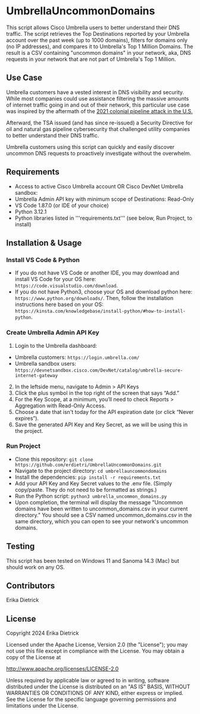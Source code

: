 # UmbrellaUncommonDomains
This script allows Cisco Umbrella users to better understand their DNS traffic. The script retrieves the Top Destinations reported by your Umbrella account over the past week (up to 1000 domains), filters for domains only (no IP addresses), and compares it to Umbrella's Top 1 Million Domains. The result is a CSV containing "uncommon domains" in your network, aka, DNS requests in your network that are not part of Umbrella's Top 1 Million. 

## Use Case
Umbrella customers have a vested interest in DNS visibility and security. While most companies could use assistance filtering the massive amounts of internet traffic going in and out of their network, this particular use case was inspired by the aftermath of the <a href="https://www.bbc.com/news/technology-57063636">2021 colonial pipeline attack in the U.S.</a>

Afterward, the TSA issued (and has since re-issued) a Security Directive for oil and natural gas pipeline cybersecurity that challenged utility companies to better understand their DNS traffic.

Umbrella customers using this script can quickly and easily discover uncommon DNS requests to proactively investigate without the overwhelm.

## Requirements
* Access to active Cisco Umbrella account OR Cisco DevNet Umbrella sandbox:
* Umbrella Admin API key with minimum scope of Destinations: Read-Only
* VS Code 1.87.0 (or IDE of your choice)
* Python 3.12.1
* Python libraries listed in '''requirements.txt''' (see below, Run Project, to install)

## Installation & Usage
### Install VS Code & Python
* If you do not have VS Code or another IDE, you may download and install VS Code for your OS here: ```https://code.visualstudio.com/download```.
* If you do not have Python3, choose your OS and download python here: ```https://www.python.org/downloads/```. Then, follow the installation instructions here based on your OS: ```https://kinsta.com/knowledgebase/install-python/#how-to-install-python```.

### Create Umbrella Admin API Key
1. Login to the Umbrella dashboard:
 * Umbrella customers: ```https://login.umbrella.com/```
 * Umbrella sandbox users: ```https://devnetsandbox.cisco.com/DevNet/catalog/umbrella-secure-internet-gateway```
2. In the leftside menu, navigate to Admin > API Keys
3. Click the plus symbol in the top right of the screen that says “Add.”
4. For the Key Scope, at a minimum, you’ll need to check Reports > Aggregation with Read-Only Access.
5. Choose a date that isn't today for the API expiration date (or click “Never expires”).
6. Save the generated API Key and Key Secret, as we will be using this in the project.
    
### Run Project
* Clone this repository:
```git clone https://github.com/erdietri/UmbrellaUncommonDomains.git```
* Navigate to the project directory:
```cd umbrellauncommondomains```
* Install the dependencies:
```pip install -r requirements.txt```
* Add your API Key and Key Secret values to the .env file. (Simply copy/paste. They do not need to be formatted as strings.)
* Run the Python script:
```python3 umbrella_uncommon_domains.py```
* Upon completion, the terminal will display the message "Uncommon domains have been written to uncommon_domains.csv in your current directory." You should see a CSV named uncommon_domains.csv in the same directory, which you can open to see your network's uncommon domains.

## Testing
This script has been tested on Windows 11 and Sanoma 14.3 (Mac) but should work on any OS.

## Contributors
Erika Dietrick

## License
Copyright 2024 Erika Dietrick

Licensed under the Apache License, Version 2.0 (the "License");
you may not use this file except in compliance with the License.
You may obtain a copy of the License at

   http://www.apache.org/licenses/LICENSE-2.0

Unless required by applicable law or agreed to in writing, software
distributed under the License is distributed on an "AS IS" BASIS,
WITHOUT WARRANTIES OR CONDITIONS OF ANY KIND, either express or implied.
See the License for the specific language governing permissions and
limitations under the License.

